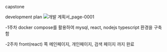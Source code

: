 capstone

development plan
![개발 계획서_page-0001](https://github.com/user-attachments/assets/bd3afc27-d845-489f-bb5a-2e8d6cf28e06)

-1주차
docker compose를 활용하여 mysql, react, nodejs typescript 환경을 구축함

-2주차
front(react) 쪽 메인페이지, 개인페이지, 검색 페이지 까지 완료 
